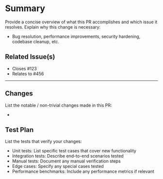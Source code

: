 # Summary

Provide a concise overview of what this PR accomplishes and which issue it resolves.
Explain why this change is necessary:

- Bug resolution, performance improvements, security hardening, codebase cleanup, etc.

## Related Issue(s)

- Closes #123
- Relates to #456

---

## Changes

List the notable / non-trivial changes made in this PR:

-

## Test Plan

List the tests that verify your changes:

- Unit tests: List specific test cases that cover new functionality
- Integration tests: Describe end-to-end scenarios tested
- Manual tests: Document any manual verification steps
- Edge cases: Specify any special cases tested
- Performance benchmarks: Include any performance metrics if relevant
